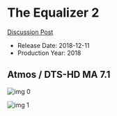 # The Equalizer 2

[Discussion Post](https://www.avsforum.com/threads/bass-eq-for-filtered-movies.2995212/post-57097358)

* Release Date: 2018-12-11
* Production Year: 2018

## Atmos / DTS-HD MA 7.1

![img 0](https://i.imgur.com/GEMISGD.jpg)

![img 1](https://i.imgur.com/jFiJyqX.jpg)

